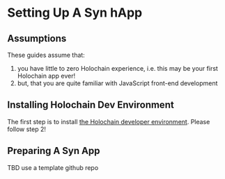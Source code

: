 # Setting Up A Syn hApp

## Assumptions

These guides assume that:
  1.  you have little to zero Holochain experience, i.e. this may be your first Holochain app ever!
  2.  but, that you are quite familiar with JavaScript front-end development

## Installing Holochain Dev Environment

The first step is to install [the Holochain developer environment](https://developer.holochain.org/get-started/).  Please follow step 2!

## Preparing A Syn App

TBD use a template github repo